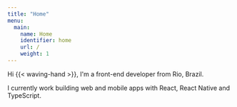 ```yaml
---
title: "Home"
menu:
  main:
    name: Home
    identifier: home
    url: /
    weight: 1
---
```


Hi {{< waving-hand >}}, I'm a front-end developer from Rio, Brazil.

I currently work building web and mobile apps with React, React Native and
TypeScript.
